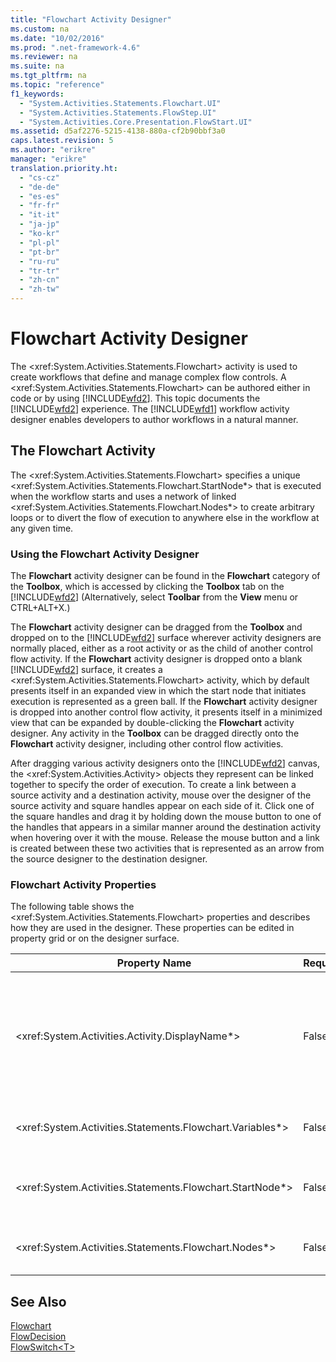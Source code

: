 ```yaml
---
title: "Flowchart Activity Designer"
ms.custom: na
ms.date: "10/02/2016"
ms.prod: ".net-framework-4.6"
ms.reviewer: na
ms.suite: na
ms.tgt_pltfrm: na
ms.topic: "reference"
f1_keywords: 
  - "System.Activities.Statements.Flowchart.UI"
  - "System.Activities.Statements.FlowStep.UI"
  - "System.Activities.Core.Presentation.FlowStart.UI"
ms.assetid: d5af2276-5215-4138-880a-cf2b90bbf3a0
caps.latest.revision: 5
ms.author: "erikre"
manager: "erikre"
translation.priority.ht: 
  - "cs-cz"
  - "de-de"
  - "es-es"
  - "fr-fr"
  - "it-it"
  - "ja-jp"
  - "ko-kr"
  - "pl-pl"
  - "pt-br"
  - "ru-ru"
  - "tr-tr"
  - "zh-cn"
  - "zh-tw"
---
```

# Flowchart Activity Designer
The \<xref:System.Activities.Statements.Flowchart> activity is used to create workflows that define and manage complex flow controls. A \<xref:System.Activities.Statements.Flowchart> can be authored either in code or by using [!INCLUDE[wfd2](../WF_Design/includes/wfd2_md.md)]. This topic documents the [!INCLUDE[wfd2](../WF_Design/includes/wfd2_md.md)] experience. The [!INCLUDE[wfd1](../WF_Design/includes/wfd1_md.md)] workflow activity designer enables developers to author workflows in a natural manner.  
  
## The Flowchart Activity  
 The \<xref:System.Activities.Statements.Flowchart> specifies a unique \<xref:System.Activities.Statements.Flowchart.StartNode*> that is executed when the workflow starts and uses a network of linked \<xref:System.Activities.Statements.Flowchart.Nodes*> to create arbitrary loops or to divert the flow of execution to anywhere else in the workflow at any given time.  
  
### Using the Flowchart Activity Designer  
 The **Flowchart** activity designer can be found in the **Flowchart** category of the **Toolbox**, which is accessed by clicking the **Toolbox** tab on the [!INCLUDE[wfd2](../WF_Design/includes/wfd2_md.md)] (Alternatively, select **Toolbar** from the **View** menu or CTRL+ALT+X.)  
  
 The **Flowchart** activity designer can be dragged from the **Toolbox** and dropped on to the [!INCLUDE[wfd2](../WF_Design/includes/wfd2_md.md)] surface wherever activity designers are normally placed, either as a root activity or as the child of another control flow activity. If the **Flowchart** activity designer is dropped onto a blank [!INCLUDE[wfd2](../WF_Design/includes/wfd2_md.md)] surface, it creates a \<xref:System.Activities.Statements.Flowchart> activity, which by default presents itself in an expanded view in which the start node that initiates execution is represented as a green ball. If the **Flowchart** activity designer is dropped into another control flow activity, it presents itself in a minimized view that can be expanded by double-clicking the **Flowchart** activity designer. Any activity in the **Toolbox** can be dragged directly onto the **Flowchart** activity designer, including other control flow activities.  
  
 After dragging various activity designers onto the [!INCLUDE[wfd2](../WF_Design/includes/wfd2_md.md)] canvas, the \<xref:System.Activities.Activity> objects they represent can be linked together to specify the order of execution. To create a link between a source activity and a destination activity, mouse over the designer of the source activity and square handles appear on each side of it. Click one of the square handles and drag it by holding down the mouse button to one of the handles that appears in a similar manner around the destination activity when hovering over it with the mouse. Release the mouse button and a link is created between these two activities that is represented as an arrow from the source designer to the destination designer.  
  
### Flowchart Activity Properties  
 The following table shows the \<xref:System.Activities.Statements.Flowchart> properties and describes how they are used in the designer. These properties can be edited in property grid or on the designer surface.  
  
|Property Name|Required|Usage|  
|-------------------|--------------|-----------|  
|\<xref:System.Activities.Activity.DisplayName*>|False|Specifies the display name of the activity designer in the header. The default value is Flowchart. The value can be edited in the **Properties** window or directly on the activity designer header.<br /><br /> Although the \<xref:System.Activities.Activity.DisplayName*> is not strictly required, it is a best practice to use one.|  
|\<xref:System.Activities.Statements.Flowchart.Variables*>|False|The collection of variables that are scoped within this \<xref:System.Activities.Statements.Flowchart> to share state across its child activities.|  
|\<xref:System.Activities.Statements.Flowchart.StartNode*>|False|The \<xref:System.Activities.Statements.FlowNode> that is executed when the \<xref:System.Activities.Statements.Flowchart> starts.|  
|\<xref:System.Activities.Statements.Flowchart.Nodes*>|False|Contains the collection of \<xref:System.Activities.Statements.FlowNode> objects in the \<xref:System.Activities.Statements.Flowchart>.|  
  
## See Also  
 [Flowchart](../WF_Design/flowchart-activity-designers.md)   
 [FlowDecision](../WF_Design/flowdecision-activity-designer.md)   
 [FlowSwitch\<T>](../WF_Design/flowswitch-t--activity-designer.md)
